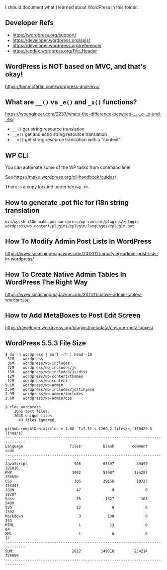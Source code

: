 I should document what I learned about WordPress in this folder.

## Developer Refs

* https://wordpress.org/support/
* https://developer.wordpress.org/apis/
* https://developer.wordpress.org/reference/
* https://codex.wordpress.org/File_Header

## WordPress is NOT based on MVC, and that's okay!

https://tommcfarlin.com/wordpress-and-mvc/

## What are `__()` vs `_e()` and `_x()` functions?

https://wpengineer.com/2237/whats-the-difference-between-__-_e-_x-and-_ex/

* `__()` get string resource translation
* `__e()` get and echo string resource translation
* `__x()` get string resource translation with a "context".

## WP CLI

You can automate some of the WP tasks from command line!

See https://make.wordpress.org/cli/handbook/guides/

There is a copy located under `bin/wp.sh`.

## How to generate .pot file for i18n string translation

    bin/wp.sh i18n make-pot wordpress/wp-content/plugins/zplugin wordpress/wp-content/plugins/zplugin/languages/zplugin.pot
    
## How To Modify Admin Post Lists In WordPress

https://www.smashingmagazine.com/2013/12/modifying-admin-post-lists-in-wordpress/

## How To Create Native Admin Tables In WordPress The Right Way

https://www.smashingmagazine.com/2011/11/native-admin-tables-wordpress/

## How to Add MetaBoxes to Post Edit Screen

https://developer.wordpress.org/plugins/metadata/custom-meta-boxes/

## WordPress 5.5.3 File Size

```
$ du -h wordpress | sort -rh | head -10
 57M	wordpress
 36M	wordpress/wp-includes
 22M	wordpress/wp-includes/js
 13M	wordpress/wp-includes/js/dist
 12M	wordpress/wp-content/themes
 12M	wordpress/wp-content
9.1M	wordpress/wp-admin
2.9M	wordpress/wp-includes/js/tinymce
2.9M	wordpress/wp-admin/includes
2.6M	wordpress/wp-admin/css
```

```
$ cloc wordpress
    2065 text files.
    2048 unique files.                                          
      43 files ignored.

github.com/AlDanial/cloc v 1.88  T=7.51 s (269.2 files/s, 150429.3 lines/s)
-------------------------------------------------------------------------------
Language                     files          blank        comment           code
-------------------------------------------------------------------------------
JavaScript                     506          65397          89490         291016
PHP                           1092          52987         154287         256650
CSS                            305          29156          10323         153347
JSON                            47              0              0          18207
Sass                            55           1327            108           5480
SVG                             12              0              6           1592
Markdown                         3            130              0            243
HTML                             1             13              0             84
XML                              1              6              0             37
-------------------------------------------------------------------------------
SUM:                          2022         149016         254214         726656
-------------------------------------------------------------------------------
```